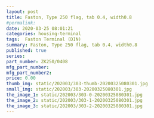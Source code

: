 ```yaml
---
layout: post
title: Faston, Type 250 flag, tab 0.4, width0.8
#permalink: 
date: 2020-03-25 08:01:21
categories: housing-terminal
tags:  Faston Terminal (DIN)
summary: Faston, Type 250 flag, tab 0.4, width0.8
published: true 
series: 
part_number: ZK250/0408
mfg_part_number: 
mfg_part_number2: 
price: 0.00
thumb_img: static/202003/303-thumb-20200325080301.jpg
small_img: static/202003/303-20200325080301.jpg
the_image_1: static/202003/303-0-20200325080301.jpg
the_image_2: static/202003/303-1-20200325080301.jpg
the_image_3: static/202003/303-2-20200325080301.jpg
---
```



